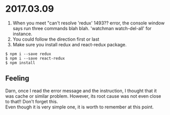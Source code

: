 # 2017.03.09
1. When you meet "can't resolve 'redux' 1493?? error, the console window says run three commands blah blah. 'watchman watch-del-all' for instance.
2. You could follow the direction first or last
3. Make sure you install redux and react-redux package.
```
$ npm i --save redux
$ npm i --save react-redux
$ npm install
```

## Feeling
Darn, once I read the error message and the instruction, I thought that it was cache or similar problem. However, its root cause was not even close to that!! Don't forget this.  
Even though it is very simple one, it is worth to remember at this point.